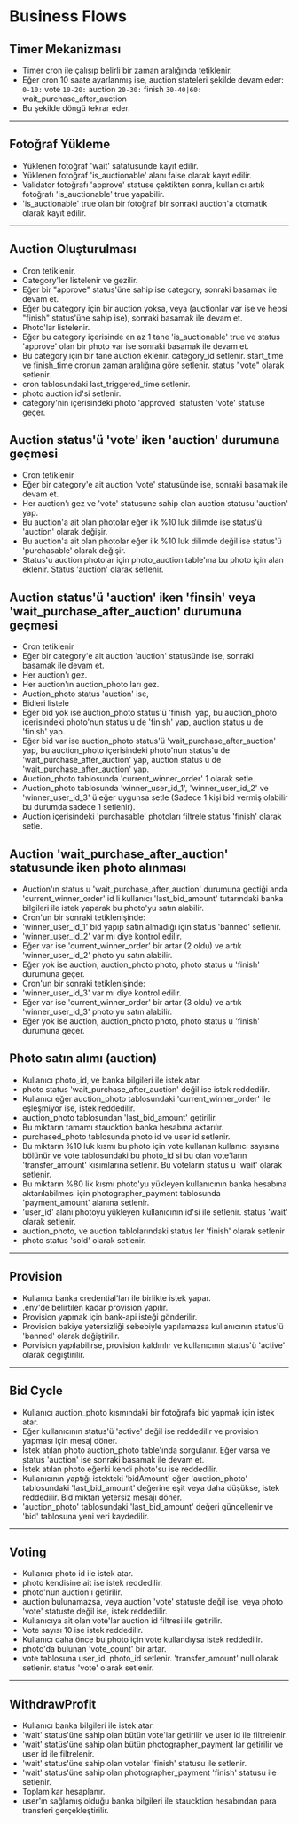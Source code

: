 # Business Flows

## Timer Mekanizması

- Timer cron ile çalışıp belirli bir zaman aralığında tetiklenir.
- Eğer cron 10 saate ayarlanmış ise, auction stateleri şekilde devam eder:
  `0-10:` vote
  `10-20:` auction
  `20-30:` finish
  `30-40|60:` wait_purchase_after_auction
- Bu şekilde döngü tekrar eder.

<hr/>

## Fotoğraf Yükleme

- Yüklenen fotoğraf 'wait' satatusunde kayıt edilir.
- Yüklenen fotoğraf 'is_auctionable' alanı false olarak kayıt edilir.
- Validator fotoğrafı 'approve' statuse çektikten sonra, kullanıcı artık fotoğrafı 'is_auctionable' true yapabilir.
- 'is_auctionable' true olan bir fotoğraf bir sonraki auction'a otomatik olarak kayıt edilir.

<hr/>

## Auction Oluşturulması

- Cron tetiklenir.
- Category'ler listelenir ve gezilir.
- Eğer bir "approve" status'üne sahip ise category, sonraki basamak ile devam et.
- Eğer bu category için bir auction yoksa, veya (auctionlar var ise ve hepsi "finish" status'üne sahip ise), sonraki basamak ile devam et.
- Photo'lar listelenir.
- Eğer bu category içerisinde en az 1 tane 'is_auctionable' true ve status 'approve' olan bir photo var ise sonraki basamak ile devam et.
- Bu category için bir tane auction eklenir. category_id setlenir. start_time ve finish_time cronun zaman aralığına göre setlenir. status "vote" olarak setlenir.
- cron tablosundaki last_triggered_time setlenir.
- photo auction id'si setlenir.
- category'nin içerisindeki photo 'approved' statusten 'vote' statuse geçer.

## Auction status'ü 'vote' iken 'auction' durumuna geçmesi

- Cron tetiklenir
- Eğer bir category'e ait auction 'vote' statusünde ise, sonraki basamak ile devam et.
- Her auction'ı gez ve 'vote' statusune sahip olan auction statusu 'auction' yap.
- Bu auction'a ait olan photolar eğer ilk %10 luk dilimde ise status'ü 'auction' olarak değişir.
- Bu auction'a ait olan photolar eğer ilk %10 luk dilimde değil ise status'ü 'purchasable' olarak değişir.
- Status'u auction photolar için photo_auction table'ına bu photo için alan eklenir. Status 'auction' olarak setlenir.

## Auction status'ü 'auction' iken 'finsih' veya 'wait_purchase_after_auction' durumuna geçmesi

- Cron tetiklenir
- Eğer bir category'e ait auction 'auction' statusünde ise, sonraki basamak ile devam et.
- Her auction'ı gez.
- Her auction'ın auction_photo ları gez.
- Auction_photo status 'auction' ise,
- Bidleri listele
- Eğer bid yok ise auction_photo status'ü 'finish' yap, bu auction_photo içerisindeki photo'nun status'u de 'finish' yap, auction status u de 'finish' yap.
- Eğer bid var ise auction_photo status'ü 'wait_purchase_after_auction' yap, bu auction_photo içerisindeki photo'nun status'u de 'wait_purchase_after_auction' yap, auction status u de 'wait_purchase_after_auction' yap.
- Auction_photo tablosunda 'current_winner_order' 1 olarak setle.
- Auction_photo tablosunda 'winner_user_id_1', 'winner_user_id_2' ve 'winner_user_id_3' ü eğer uygunsa setle (Sadece 1 kişi bid vermiş olabilir bu durumda sadece 1 setlenir).
- Auction içerisindeki 'purchasable' photoları filtrele status 'finish' olarak setle.

## Auction 'wait_purchase_after_auction' statusunde iken photo alınması

- Auction'ın status u 'wait_purchase_after_auction' durumuna geçtiği anda 'current_winner_order' id li kullanıcı 'last_bid_amount' tutarındaki banka bilgileri ile istek yaparak bu photo'yu satın alabilir.
- Cron'un bir sonraki tetiklenişinde:
- 'winner_user_id_1' bid yapıp satın almadığı için status 'banned' setlenir.
- 'winner_user_id_2' var mı diye kontrol edilir.
- Eğer var ise 'current_winner_order' bir artar (2 oldu) ve artık 'winner_user_id_2' photo yu satın alabilir.
- Eğer yok ise auction, auction_photo photo, photo status u 'finish' durumuna geçer.
- Cron'un bir sonraki tetiklenişinde:
- 'winner_user_id_3' var mı diye kontrol edilir.
- Eğer var ise 'current_winner_order' bir artar (3 oldu) ve artık 'winner_user_id_3' photo yu satın alabilir.
- Eğer yok ise auction, auction_photo photo, photo status u 'finish' durumuna geçer.

## Photo satın alımı (auction)

- Kullanıcı photo_id, ve banka bilgileri ile istek atar.
- photo status 'wait_purchase_after_auction' değil ise istek reddedilir.
- Kullanıcı eğer auction_photo tablosundaki 'current_winner_order' ile eşleşmiyor ise, istek reddedilir.
- auction_photo tablosundan 'last_bid_amount' getirilir.
- Bu miktarın tamamı staucktion banka hesabına aktarılır.
- purchased_photo tablosunda photo id ve user id setlenir.
- Bu miktarın %10 luk kısmı bu photo için vote kullanan kullanıcı sayısına bölünür ve vote tablosundaki bu photo_id si bu olan vote'ların 'transfer_amount' kısımlarına setlenir. Bu voteların status u 'wait' olarak setlenir.
- Bu miktarın %80 lik kısmı photo'yu yükleyen kullanıcının banka hesabına aktarılabilmesi için photographer_payment tablosunda 'payment_amount' alanına setlenir.
- 'user_id' alanı photoyu yükleyen kullanıcının id'si ile setlenir. status 'wait' olarak setlenir.
- auction_photo, ve auction tablolarındaki status ler 'finish' olarak setlenir
- photo status 'sold' olarak setlenir.

<hr/>

## Provision

- Kullanıcı banka credential'ları ile birlikte istek yapar.
- .env'de belirtilen kadar provision yapılır.
- Provision yapmak için bank-api isteği gönderilir.
- Provision bakiye yetersizliği sebebiyle yapılamazsa kullanıcının status'ü 'banned' olarak değiştirilir.
- Porvision yapılabilirse, provision kaldırılır ve kullanıcının status'ü 'active' olarak değiştirilir.

<hr/>

## Bid Cycle

- Kullanıcı auction_photo kısmındaki bir fotoğrafa bid yapmak için istek atar.
- Eğer kullanıcının status'ü 'active' değil ise reddedilir ve provision yapması için mesaj döner.
- İstek atılan photo auction_photo table'ında sorgulanır. Eğer varsa ve status 'auction' ise sonraki basamak ile devam et.
- İstek atılan photo eğerki kendi photo'su ise reddedilir.
- Kullanıcının yaptığı istekteki 'bidAmount' eğer 'auction_photo' tablosundaki 'last_bid_amount' değerine eşit veya daha düşükse, istek reddedilir. Bid miktarı yetersiz mesajı döner.
- 'auction_photo' tablosundaki 'last_bid_amount' değeri güncellenir ve 'bid' tablosuna yeni veri kaydedilir.

<hr/>

## Voting

- Kullanıcı photo id ile istek atar.
- photo kendisine ait ise istek reddedilir.
- photo'nun auction'ı getirilir.
- auction bulunamazsa, veya auction 'vote' statuste değil ise, veya photo 'vote' statuste değil ise, istek reddedilir.
- Kullanıcıya ait olan vote'lar auction id filtresi ile getirilir.
- Vote sayısı 10 ise istek reddedilir.
- Kullanıcı daha önce bu photo için vote kullandıysa istek reddedilir.
- photo'da bulunan 'vote_count' bir artar.
- vote tablosuna user_id, photo_id setlenir. 'transfer_amount' null olarak setlenir. status 'vote' olarak setlenir.

<hr/>

## WithdrawProfit

- Kullanıcı banka bilgileri ile istek atar.
- 'wait' status'üne sahip olan bütün vote'lar getirilir ve user id ile filtrelenir.
- 'wait' statüs'üne sahip olan bütün photographer_payment lar getirilir ve user id ile filtrelenir.
- 'wait' status'üne sahip olan votelar 'finish' statusu ile setlenir.
- 'wait' status'üne sahip olan photographer_payment 'finish' statusu ile setlenir.
- Toplam kar hesaplanır.
- user'ın sağlamış olduğu banka bilgileri ile staucktion hesabından para transferi gerçekleştirilir.
